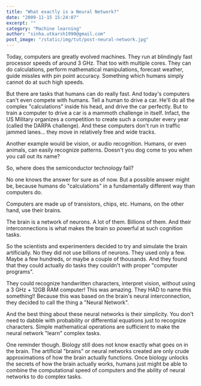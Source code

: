 ```yaml
---
title: "What exactly is a Neural Network?"
date: "2009-11-15 15:24:07"
excerpt: ""
category: "Machine learning"
author: "sinha.utkarsh1990@gmail.com"
post_image: "/static/img/tut/post-neural-network.jpg"
---
```

Today, computers are greatly evolved machines. They run at blindingly fast processor speeds of around 3 GHz. That too with multiple cores. They can do calculations, perform mathematical manipulations, forecast weather, guide missles with pin point accuracy. Something which humans simply cannot do at such high speeds. 

But there are tasks that humans can do really fast. And today's computers can't even compete with humans. Tell a human to drive a car. He'll do all the complex "calculations" inside his head, and drive the car perfectly. But to train a computer to drive a car is a mammoth challenge in itself. Infact, the US Military organizes a competition to create such a computer every year (called the DARPA challenge). And these computers don't run in traffic jammed lanes... they move in relatively free and wide tracks.

Another example would be vision, or audio recognition. Humans, or even animals, can easily recognize patterns. Doesn't you dog come to you when you call out its name? 

So, where does the semiconductor technology fail?

No one knows the answer for sure as of now. But a possible answer might be, because humans do "calculations" in a fundamentally different way than computers do. 

Computers are made up of transistors, chips, etc. Humans, on the other hand, use their brains.

The brain is a network of neurons. A lot of them. Billions of them. And their interconnections is what makes the brain so powerful at such cognition tasks. 

So the scientists and experimenters decided to try and simulate the brain artificially. No they did not use billions of neurons. They used only a few. Maybe a few hundreds, or maybe a couple of thousands. And they found that they could actually do tasks they couldn't with proper "computer programs".

They could recognize handwritten characters, interpret vision, without using a 3 GHz + 12GB RAM computer! This was amazing. They HAD to name this something!! Because this was based on the brain's neural interconnection, they decided to call the thing a "Neural Network". 

And the best thing about these neural networks is their simplicity. You don't need to dabble with probability or differential equations just to recognize characters. Simple mathematical operations are sufficient to make the neural network "learn" complex tasks.

One reminder though. Biology still does not know exactly what goes on in the brain. The artificial "brains" or neural networks created are only crude approximations of how the brain actually functions. Once biology unlocks the secrets of how the brain actually works, humans just might be able to combine the computational speed of computers and the ability of neural networks to do complex tasks.
